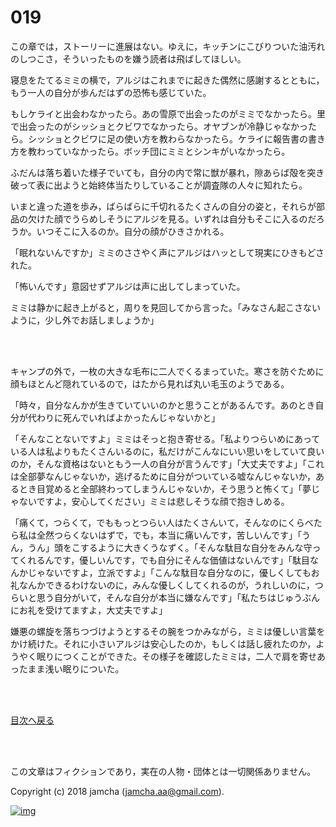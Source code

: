 # 019

この章では，ストーリーに進展はない。ゆえに，キッチンにこびりついた油汚れのしつこさ，そういったものを嫌う読者は飛ばしてほしい。  

寝息をたてるミミの横で，アルジはこれまでに起きた偶然に感謝するとともに，もう一人の自分が歩んだはずの恐怖も感じていた。  

もしケライと出会わなかったら。あの雪原で出会ったのがミミでなかったら。里で出会ったのがシッショとクビワでなかったら。オヤブンが冷静じゃなかったら。シッショとクビワに足の使い方を教わらなかったら。ケライに報告書の書き方を教わっていなかったら。ボッチ団にミミとシンキがいなかったら。  

ふだんは落ち着いた様子でいても，自分の内で常に獣が暴れ，隙あらば殻を突き破って表に出ようと始終体当たりしていることが調査隊の人々に知れたら。  

いまと違った道を歩み，ばらばらに千切れるたくさんの自分の姿と，それらが部品の欠けた顔でうらめしそうにアルジを見る。いずれは自分もそこに入るのだろうか。いつそこに入るのか。自分の顔がひきさかれる。  

「眠れないんですか」ミミのささやく声にアルジはハッとして現実にひきもどされた。  

「怖いんです」意図せずアルジは声に出してしまっていた。  

ミミは静かに起き上がると，周りを見回してから言った。「みなさん起こさないように，少し外でお話しましょうか」  

<br>  
<br>  

キャンプの外で，一枚の大きな毛布に二人でくるまっていた。寒さを防ぐために顔もほとんど隠れているので，はたから見れば丸い毛玉のようである。  

「時々，自分なんかが生きていていいのかと思うことがあるんです。あのとき自分が代わりに死んでいればよかったんじゃないかと」  

「そんなことないですよ」ミミはそっと抱き寄せる。「私よりつらいめにあっている人は私よりもたくさんいるのに，私だけがこんなにいい思いをしていて良いのか，そんな資格はないともう一人の自分が言うんです」「大丈夫ですよ」「これは全部夢なんじゃないか，逃げるために自分がついている嘘なんじゃないか，あるとき目覚めると全部終わってしまうんじゃないか，そう思うと怖くて」「夢じゃないですよ，安心してください」ミミは悲しそうな顔で抱きしめる。  

「痛くて，つらくて，でももっとつらい人はたくさんいて，そんなのにくらべたら私は全然つらくないはずで，でも，本当に痛いんです，苦しいんです」「うん，うん」頭をこするように大きくうなずく。「そんな駄目な自分をみんな守ってくれるんです，優しいんです，でも自分にそんな価値はないんです」「駄目なんかじゃないですよ，立派ですよ」「こんな駄目な自分なのに，優しくしてもお礼なんかできるわけないのに，みんな優しくしてくれるのが，うれしいのに，つらいと思う自分がいて，そんな自分が本当に嫌なんです」「私たちはじゅうぶんにお礼を受けてますよ，大丈夫ですよ」  

嫌悪の螺旋を落ちつづけようとするその腕をつかみながら，ミミは優しい言葉をかけ続けた。それに小さいアルジは安心したのか，もしくは話し疲れたのか，ようやく眠りにつくことができた。その様子を確認したミミは，二人で肩を寄せあったまま浅い眠りについた。  

<br>  
<br>  

[目次へ戻る](https://github.com/jamcha-aa/OblivionReports/blob/master/README.md)  

<br>  
<br>  

この文章はフィクションであり，実在の人物・団体とは一切関係ありません。  

Copyright (c) 2018 jamcha (jamcha.aa@gmail.com).  

[![img](http://i.creativecommons.org/l/by-nc-sa/4.0/88x31.png)](http://creativecommons.org/licenses/by-nc-sa/4.0/deed)